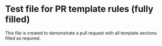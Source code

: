 # Test file for PR template rules (fully filled)

This file is created to demonstrate a pull request with all template sections filled as required.
